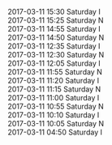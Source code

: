 2017-03-11 15:30 Saturday  I  
2017-03-11 15:25 Saturday  N  
2017-03-11 14:55 Saturday  I  
2017-03-11 14:50 Saturday  N  
2017-03-11 12:35 Saturday  I  
2017-03-11 12:30 Saturday  N  
2017-03-11 12:05 Saturday  I  
2017-03-11 11:55 Saturday  N  
2017-03-11 11:20 Saturday  I  
2017-03-11 11:15 Saturday  N  
2017-03-11 11:00 Saturday  I  
2017-03-11 10:55 Saturday  N  
2017-03-11 10:10 Saturday  I  
2017-03-11 10:05 Saturday  N  
2017-03-11 04:50 Saturday  I  
